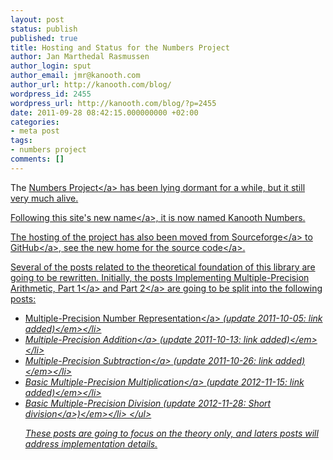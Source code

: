 ```yaml
---
layout: post
status: publish
published: true
title: Hosting and Status for the Numbers Project
author: Jan Marthedal Rasmussen
author_login: sput
author_email: jmr@kanooth.com
author_url: http://kanooth.com/blog/
wordpress_id: 2455
wordpress_url: http://kanooth.com/blog/?p=2455
date: 2011-09-28 08:42:15.000000000 +02:00
categories:
- meta post
tags:
- numbers project
comments: []
---
```

The <a href="&#47;numbers&#47;">Numbers Project<&#47;a> has been lying dormant for a while, but it still very much alive.

Following this site's <a href="&#47;blog&#47;2011&#47;09&#47;permanent-site-transfer.html">new name<&#47;a>, it is now named Kanooth Numbers.

The hosting of the project has also been moved from <a href="http:&#47;&#47;sourceforge.net&#47;">Sourceforge<&#47;a> to <a href="http:&#47;&#47;github.com">GitHub<&#47;a>, see the <a href="https:&#47;&#47;github.com&#47;janmarthedal&#47;kanooth-numbers">new home for the source code<&#47;a>. 

Several of the posts related to the theoretical foundation of this library are going to be rewritten. Initially, the posts <a href="&#47;blog&#47;2009&#47;07&#47;implementing-multiple-precision-arithmetic-part-1.html">Implementing Multiple-Precision Arithmetic, Part 1<&#47;a> and <a href="&#47;blog&#47;2009&#47;08&#47;implementing-multiple-precision-arithmetic-part-2.html">Part 2<&#47;a> are going to be split into the following posts:
<ul>
	<li><a href="&#47;blog&#47;2011&#47;10&#47;multiple-precision-number-representation.html">Multiple-Precision Number Representation<&#47;a> <em>(update 2011-10-05: link added)<&#47;em><&#47;li>
	<li><a href="&#47;blog&#47;2011&#47;10&#47;multiple-precision-addition.html">Multiple-Precision Addition<&#47;a> <em>(update 2011-10-13: link added)<&#47;em><&#47;li>
	<li><a href="&#47;blog&#47;2011&#47;10&#47;multiple-precision-subtraction.html">Multiple-Precision Subtraction<&#47;a> <em>(update 2011-10-26: link added)<&#47;em><&#47;li>
	<li><a href="&#47;blog&#47;2011&#47;11&#47;basic-multiple-precision-multiplication.html">Basic Multiple-Precision Multiplication<&#47;a> <em>(update 2012-11-15: link added)<&#47;em><&#47;li>
	<li>Basic Multiple-Precision Division <em>(update 2012-11-28: <a href="&#47;blog&#47;2012&#47;11&#47;basic-multiple-precision-short-division.html">Short division<&#47;a>)<&#47;em><&#47;li>
<&#47;ul>

These posts are going to focus on the theory only, and laters posts will address implementation details.
